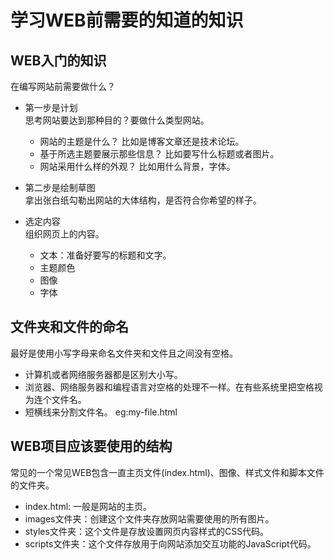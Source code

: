 # 学习WEB前需要的知道的知识

WEB入门的知识    
--------------------------
在编写网站前需要做什么？    
- 第一步是计划    
  思考网站要达到那种目的？要做什么类型网站。     
  - 网站的主题是什么？ 比如是博客文章还是技术论坛。    
  - 基于所选主题要展示那些信息？ 比如要写什么标题或者图片。    
  - 网站采用什么样的外观？ 比如用什么背景，字体。     

- 第二步是绘制草图    
  拿出张白纸勾勒出网站的大体结构，是否符合你希望的样子。    

- 选定内容    
  组织网页上的内容。    
  - 文本：准备好要写的标题和文字。    
  - 主题颜色
  - 图像
  - 字体

文件夹和文件的命名     
----------------------
  最好是使用小写字母来命名文件夹和文件且之间没有空格。    
  - 计算机或者网络服务器都是区别大小写。
  - 浏览器、网络服务器和编程语言对空格的处理不一样。在有些系统里把空格视为连个文件名。    
  - 短横线来分割文件名。 eg:my-file.html 

WEB项目应该要使用的结构     
--------------------------------
  常见的一个常见WEB包含一直主页文件(index.html)、图像、样式文件和脚本文件的文件夹。    
  - index.html: 一般是网站的主页。    
  - images文件夹：创建这个文件夹存放网站需要使用的所有图片。    
  - styles文件夹：这个文件是存放设置网页内容样式的CSS代码。    
  - scripts文件夹：这个文件存放用于向网站添加交互功能的JavaScript代码。    

